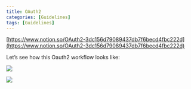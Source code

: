 ```yaml
---
title: OAuth2
categories: [Guidelines]
tags: [Guidelines]
---
```


[https://www.notion.so/OAuth2-3dc156d79089437db7f6becd4fbc222d](https://www.notion.so/OAuth2-3dc156d79089437db7f6becd4fbc222d)


Let’s see how this Oauth2 workflow looks like:


![](https://s3.us-west-2.amazonaws.com/secure.notion-static.com/3bce41e0-99e8-4ebd-9701-e2bc9cbb79a2/Untitled.png?X-Amz-Algorithm=AWS4-HMAC-SHA256&X-Amz-Content-Sha256=UNSIGNED-PAYLOAD&X-Amz-Credential=AKIAT73L2G45EIPT3X45%2F20230901%2Fus-west-2%2Fs3%2Faws4_request&X-Amz-Date=20230901T201547Z&X-Amz-Expires=3600&X-Amz-Signature=8ad08e2e5873df67511385477e35878e7eccc1a120e5041a58ef921d73d4447d&X-Amz-SignedHeaders=host&x-id=GetObject)


![](https://s3.us-west-2.amazonaws.com/secure.notion-static.com/27d32b66-de43-41de-80f7-7edb81d1190f/Untitled.png?X-Amz-Algorithm=AWS4-HMAC-SHA256&X-Amz-Content-Sha256=UNSIGNED-PAYLOAD&X-Amz-Credential=AKIAT73L2G45EIPT3X45%2F20230901%2Fus-west-2%2Fs3%2Faws4_request&X-Amz-Date=20230901T201547Z&X-Amz-Expires=3600&X-Amz-Signature=61d5f4338f152d9988dad21b506f4e9808faab87910f6c959ef74a53ff525be4&X-Amz-SignedHeaders=host&x-id=GetObject)

